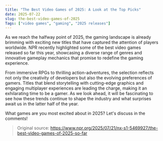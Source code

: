 ```yaml
---
title: "The Best Video Games of 2025: A Look at the Top Picks"
date: 2025-07-22
slug: the-best-video-games-of-2025
Tags: ["video games", "gaming", "2025 releases"]
---
```

As we reach the halfway point of 2025, the gaming landscape is already brimming with exciting new titles that have captured the attention of players worldwide. NPR recently highlighted some of the best video games released so far this year, showcasing a diverse range of genres and innovative gameplay mechanics that promise to redefine the gaming experience.

From immersive RPGs to thrilling action-adventures, the selection reflects not only the creativity of developers but also the evolving preferences of gamers. Titles that blend storytelling with cutting-edge graphics and engaging multiplayer experiences are leading the charge, making it an exhilarating time to be a gamer. As we look ahead, it will be fascinating to see how these trends continue to shape the industry and what surprises await us in the latter half of the year.

What games are you most excited about in 2025? Let's discuss in the comments!
> Original source: https://www.npr.org/2025/07/21/nx-s1-5469927/the-best-video-games-of-2025-so-far